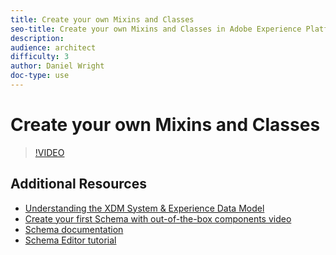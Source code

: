 ```yaml
---
title: Create your own Mixins and Classes
seo-title: Create your own Mixins and Classes in Adobe Experience Platform 
description: 
audience: architect
difficulty: 3
author: Daniel Wright
doc-type: use
---
```


# Create your own Mixins and Classes

>[!VIDEO](https://video.tv.adobe.com/v/27013?quality=12)

## Additional Resources

* [Understanding the XDM System & Experience Data Model](understanding-the-xdm-system-and-experience-data-model.md)
* [Create your first Schema with out-of-the-box components video](create-your-first-schema-with-out-of-the-box-components.md)
* [Schema documentation](https://www.adobe.io/apis/experienceplatform/home/xdm.html)
* [Schema Editor tutorial](https://www.adobe.com/go/xdm-schema-editor-tutorial-en)